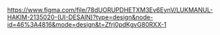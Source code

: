 https://www.figma.com/file/78dUORUPDHETXM3Ev6EynV/LUKMANUL-HAKIM-2135020-(UI-DESAIN)?type=design&node-id=46%3A4816&mode=design&t=Zfrj0pdKgvG80RXX-1
